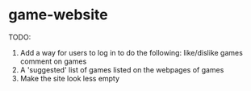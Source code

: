 # game-website
TODO:
1. Add a way for users to log in to do the following:
    like/dislike games
    comment on games
2. A 'suggested' list of games listed on the webpages of games
3. Make the site look less empty
